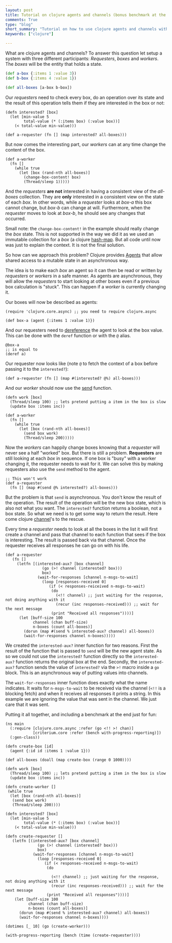 ```yaml
---
layout: post
title: Tutorial on clojure agents and channels (bonus benchmark at the end)
comments: True
type: "blog"
short_summary: "Tutorial on how to use clojure agents and channels with a small benchmark at the end"
keywords: ["clojure"]

---
```


What are clojure agents and channels? To answer this question let setup a system with three different participants: *Requesters*, *boxes* and *workers*. The *boxes* will be the entity that holds a state.

```clojure
(def a-box {:items 1 :value 3})
(def b-box {:items 4 :value 1})

(def all-boxes [a-box b-box])
```

Our *requesters* need to check every box, do an operation over its state and the result of this operation tells them if they are interested in the box or not:

```
(defn interested? [box]
  (let [min-value 5
        total-value (* (:items box) (:value box))]
    (< total-value min-value)))

(def a-requester (fn [] (map interested? all-boxes)))
```

But now comes the interesting part, our *workers* can at any time change the content of the box.

```
(def a-worker
  (fn []
    (while true
      (let [box (rand-nth all-boxes)]
        (change-box-content! box)
        (Thread/sleep 1)))))
```

And the *requesters* **are not** interested in having a consistent view of the *all-boxes* collection. They are **only** interested in a consistent view on the state of each *box*. In other words, while a *requester* looks at *box-a* this box cannot change, but *box-b* can change at will. Furthermore, when the *requester* moves to look at *box-b*, he should see any changes that occurred.

Small note: the `change-box-content!` in the example should really change the *box* state. This is not supported in the way we did it as we used an immutable collection for a *box* (a clojure [hash-map](https://clojuredocs.org/clojure.core/hash-map). But all code until now was just to explain the context. It is not the final solution.

So how can we approach this problem? Clojure provides [Agents](https://clojure.org/reference/agents) that allow shared access to a mutable state in an asynchronous way.

The idea is to make each *box* an agent so it can then be read or written by *requesters* or *workers* in a safe manner. As agents are asynchronous, they will allow the *requesters* to start looking at other boxes even if a previous box calculation is "stuck". This can happen if a *worker* is currently changing it.

Our boxes will now be described as agents:

```
(require 'clojure.core.async) ;; you need to require clojure.async

(def box-a (agent {:items 1 :value 1)})
```

And our requesters need to [dereference](https://clojure.github.io/clojure/clojure.core-api.html#clojure.core/deref) the agent to look at the box value. This can be done with the `deref` function or with the `@` alias.

```
@box-a
;; is equal to
(deref a)
```

Our requester now looks like (note `@` to fetch the context of a box before passing it to the `interested?`):

```
(def a-requester (fn [] (map #(interested? @%) all-boxes)))
```

And our *worker* should now use the [send](https://clojure.github.io/clojure/clojure.core-api.html#clojure.core/send) function.


```
(defn work [box]
  (Thread/sleep 100) ;; lets pretend putting a item in the box is slow
  (update box :items inc))

(def a-worker
  (fn []
    (while true
      (let [box (rand-nth all-boxes)]
        (send box work)
        (Thread/sleep 200)))))
```

Now the *workers* can happily change boxes knowing that a *requester* will never see a half "worked" box. But there is still a problem. **Requesters** are still looking at each *box* in sequence. If one box is "busy" with a worker changing it, the requester needs to wait for it. We can solve this by making requesters also use the `send` method to the agent.

```
;; This won't work
(def a-requester
  (fn [] (map #(send @% interested?) all-boxes)))
```

But the problem is that `send` is asynchronous. You don't know the result of the operation. The result of the operation will be the new box state, which is also not what you want. The `interested?` function returns a boolean, not a box state. So what we need is to get some way to return the result. Here come clojure [channel](https://clojuredocs.org/clojure.core.async/chan)'s to the rescue.

Every time a *requester* needs to look at all the boxes in the list it will first create a channel and pass that channel to each function that sees if the box is interesting. The result is passed back via that channel. Once the requester receives all responses he can go on with his life.

```
(def a-requester
   (fn []
     (letfn [(interested-aux? [box channel]
                (go (>! channel (interested? box)))
                box)
              (wait-for-responses [channel n-msgs-to-wait]
                (loop [responses-received 0]
                   (if (< responses-reiceived n-msgs-to-wait)
                    (do
                      (<!! channel) ;; just waiting for the response, not doing anything with it
                      (recur (inc responses-received))) ;; wait for the next message
                    (print "Received all responses"))))]
      (let [buff-size 100
            channel (chan buff-size)
            n-boxes (count all-boxes)]
        (dorun (map #(send % interested-aux? channel) all-boxes))
        (wait-for-responses channel n-boxes)))))
```

We created the `interested-aux?` inner function for two reasons.
First the result of the function that is passed to `send` will be the new agent state. As so we could not use the `interested?` function directly so the `interested-aux?` function returns the original box at the end.
Secondly, the `interested-aux?` function sends the value of `interested?` via the `>!` macro inside a `go` block.  This is an asynchronous way of putting values into channels.

The `wait-for-responses` inner function does exactly what the name indicates. It waits for `n-msgs-to-wait` to be received via the channel (`<!!` is a blocking fetch) and when it receives all responses it prints a string. In this example we are ignoring the value that was sent in the channel. We just care that it was sent.

Putting it all together, and including a benchmark at the end just for fun:

```
(ns main
  (:require [clojure.core.async :refer (go <!! >! chan)]
            [criterium.core :refer (bench with-progress-reporting)])
  (:gen-class))

(defn create-box [id]
  (agent {:id id :items 1 :value 1}))

(def all-boxes (doall (map create-box (range 0 1000))))

(defn work [box]
  (Thread/sleep 100) ;; lets pretend putting a item in the box is slow
  (update box :items inc))

(defn create-worker []
 (while true
  (let [box (rand-nth all-boxes)]
   (send box work)
   (Thread/sleep 200))))

(defn interested? [box]
  (let [min-value 5
        total-value (* (:items box) (:value box))]
    (< total-value min-value)))

(defn create-requester []
   (letfn [(interested-aux? [box channel]
              (go (>! channel (interested? box)))
              box)
            (wait-for-responses [channel n-msgs-to-wait]
              (loop [responses-received 0]
                 (if (< responses-received n-msgs-to-wait)
                  (do

                    (<!! channel) ;; just waiting for the response, not doing anything with it
                    (recur (inc responses-received))) ;; wait for the next message
                  (print "Received all responses"))))]
    (let [buff-size 100
          channel (chan buff-size)
          n-boxes (count all-boxes)]
      (dorun (map #(send % interested-aux? channel) all-boxes))
      (wait-for-responses channel n-boxes))))

(dotimes [_ 10] (go (create-worker)))

(with-progress-reporting (bench (time (create-requester))))
```
